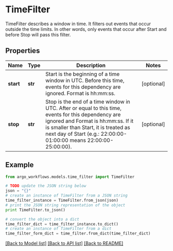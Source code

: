 # TimeFilter

TimeFilter describes a window in time. It filters out events that occur outside the time limits. In other words, only events that occur after Start and before Stop will pass this filter.

## Properties

Name | Type | Description | Notes
------------ | ------------- | ------------- | -------------
**start** | **str** | Start is the beginning of a time window in UTC. Before this time, events for this dependency are ignored. Format is hh:mm:ss. | [optional] 
**stop** | **str** | Stop is the end of a time window in UTC. After or equal to this time, events for this dependency are ignored and Format is hh:mm:ss. If it is smaller than Start, it is treated as next day of Start (e.g.: 22:00:00-01:00:00 means 22:00:00-25:00:00). | [optional] 

## Example

```python
from argo_workflows.models.time_filter import TimeFilter

# TODO update the JSON string below
json = "{}"
# create an instance of TimeFilter from a JSON string
time_filter_instance = TimeFilter.from_json(json)
# print the JSON string representation of the object
print TimeFilter.to_json()

# convert the object into a dict
time_filter_dict = time_filter_instance.to_dict()
# create an instance of TimeFilter from a dict
time_filter_form_dict = time_filter.from_dict(time_filter_dict)
```
[[Back to Model list]](../README.md#documentation-for-models) [[Back to API list]](../README.md#documentation-for-api-endpoints) [[Back to README]](../README.md)


